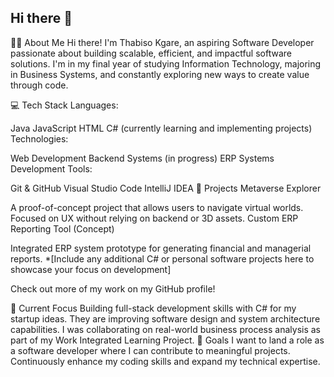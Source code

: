 ## Hi there 👋

👨‍💻 About Me
Hi there! I'm Thabiso Kgare, an aspiring Software Developer passionate about building scalable, efficient, and impactful software solutions. I'm in my final year of studying Information Technology, majoring in Business Systems, and constantly exploring new ways to create value through code.

💻 Tech Stack
Languages:

Java
JavaScript
HTML
C# (currently learning and implementing projects)
Technologies:

Web Development
Backend Systems (in progress)
ERP Systems
Development Tools:

Git & GitHub
Visual Studio Code
IntelliJ IDEA
📂 Projects
Metaverse Explorer

A proof-of-concept project that allows users to navigate virtual worlds.
Focused on UX without relying on backend or 3D assets.
Custom ERP Reporting Tool (Concept)

Integrated ERP system prototype for generating financial and managerial reports.
*[Include any additional C# or personal software projects here to showcase your focus on development]

Check out more of my work on my GitHub profile!

🎯 Current Focus
Building full-stack development skills with C# for my startup ideas.
They are improving software design and system architecture capabilities.
I was collaborating on real-world business process analysis as part of my Work Integrated Learning Project.
🌟 Goals
I want to land a role as a software developer where I can contribute to meaningful projects.
Continuously enhance my coding skills and expand my technical expertise.
